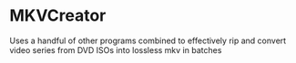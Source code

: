 # MKVCreator
Uses a handful of other programs combined to effectively rip and convert video series from DVD ISOs into lossless mkv in batches
